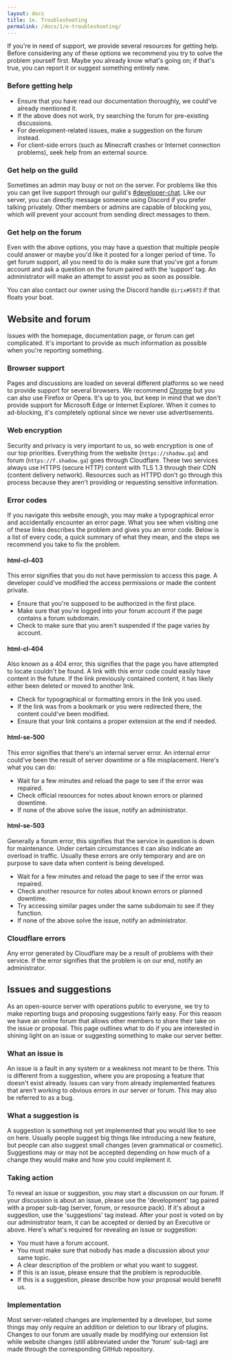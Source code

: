 ```yaml
---
layout: docs
title: 1e. Troubleshooting
permalink: /docs/1/e-troubleshooting/
---
```

If you're in need of support, we provide several resources for getting help.
Before considering any of these options we recommend you try to solve the problem yourself first.
Maybe you already know what's going on; if that's true, you can report it or suggest something entirely new.

### Before getting help
* Ensure that you have read our documentation thoroughly, we could've already mentioned it.
* If the above does not work, try searching the forum for pre-existing discussions.
* For development-related issues, make a suggestion on the forum instead.
* For client-side errors (such as Minecraft crashes or Internet connection problems), seek help from an external source.

### Get help on the guild
Sometimes an admin may busy or not on the server.
For problems like this you can get live support through our guild's [#developer-chat](https://discord.gg/3fFF2V2).
Like our server, you can directly message someone using Discord if you prefer talking privately.
Other members or admins are capable of blocking you, which will prevent your account from sending direct messages to them.

### Get help on the forum
Even with the above options, you may have a question that multiple people could answer or maybe you'd like it posted for a longer period of time.
To get forum support, all you need to do is make sure that you've got a forum account and ask a question on the forum paired with the ‘support’ tag.
An administrator will make an attempt to assist you as soon as possible.

You can also contact our owner using the Discord handle `@irix#5973` if that floats your boat.

## Website and forum
Issues with the homepage, documentation page, or forum can get complicated.
It's important to provide as much information as possible when you're reporting something.

### Browser support
Pages and discussions are loaded on several different platforms so we need to provide support for several browsers.
We recommend [Chrome](https://www.google.com/chrome/browser) but you can also use Firefox or Opera.
It's up to you, but keep in mind that we don't provide support for Microsoft Edge or Internet Explorer.
When it comes to ad-blocking, it's completely optional since we never use advertisements.

### Web encryption
Security and privacy is very important to us, so web encryption is one of our top priorities.
Everything from the website (`https://shadow.ga`) and forum (`https://f.shadow.ga`) goes through Cloudflare.
These two services always use HTTPS (secure HTTP) content with TLS 1.3 through their CDN (content delivery network).
Resources such as HTTPD don't go through this process because they aren't providing or requesting sensitive information.

### Error codes
If you navigate this website enough, you may make a typographical error and accidentally encounter an error page.
What you see when visiting one of these links describes the problem and gives you an error code.
Below is a list of every code, a quick summary of what they mean, and the steps we recommend you take to fix the problem.

#### html-cl-403
This error signifies that you do not have permission to access this page.
A developer could've modified the access permissions or made the content private.
* Ensure that you're supposed to be authorized in the first place.
* Make sure that you're logged into your forum account if the page contains a forum subdomain.
* Check to make sure that you aren't suspended if the page varies by account.

#### html-cl-404
Also known as a 404 error, this signifies that the page you have attempted to locate couldn't be found.
A link with this error code could easily have content in the future.
If the link previously contained content, it has likely either been deleted or moved to another link.

* Check for typographical or formatting errors in the link you used.
* If the link was from a bookmark or you were redirected there, the content could've been modified.
* Ensure that your link contains a proper extension at the end if needed.

#### html-se-500
This error signifies that there's an internal server error.
An internal error could've been the result of server downtime or a file misplacement.
Here's what you can do:

* Wait for a few minutes and reload the page to see if the error was repaired.
* Check official resources for notes about known errors or planned downtime.
* If none of the above solve the issue, notify an administrator.

#### html-se-503
Generally a forum error, this signifies that the service in question is down for maintenance.
Under certain circumstances it can also indicate an overload in traffic.
Usually these errors are only temporary and are on purpose to save data when content is being developed.

* Wait for a few minutes and reload the page to see if the error was repaired.
* Check another resource for notes about known errors or planned downtime.
* Try accessing similar pages under the same subdomain to see if they function.
* If none of the above solve the issue, notify an administrator.

### Cloudflare errors
Any error generated by Cloudflare may be a result of problems with their service.
If the error signifies that the problem is on our end, notify an administrator.

## Issues and suggestions
As an open-source server with operations public to everyone, we try to make reporting bugs and proposing suggestions fairly easy.
For this reason we have an online forum that allows other members to share their take on the issue or proposal.
This page outlines what to do if you are interested in shining light on an issue or suggesting something to make our server better.

### What an issue is
An issue is a fault in any system or a weakness not meant to be there.
This is different from a suggestion, where you are proposing a feature that doesn't exist already.
Issues can vary from already implemented features that aren't working to obvious errors in our server or forum.
This may also be referred to as a bug.

### What a suggestion is
A suggestion is something not yet implemented that you would like to see on here.
Usually people suggest big things like introducing a new feature, but people can also suggest small changes (even grammatical or cosmetic).
Suggestions may or may not be accepted depending on how much of a change they would make and how you could implement it.

### Taking action
To reveal an issue or suggestion, you may start a discussion on our forum.
If your discussion is about an issue, please use the 'development' tag paired with a proper sub-tag (server, forum, or resource pack).
If it's about a suggestion, use the 'suggestions' tag instead.
After your post is voted on by our administrator team, it can be accepted or denied by an Executive or above.
Here's what's required for revealing an issue or suggestion:
* You must have a forum account.
* You must make sure that nobody has made a discussion about your same topic.
* A clear description of the problem or what you want to suggest.
* If this is an issue, please ensure that the problem is reproducible.
* If this is a suggestion, please describe how your proposal would benefit us.

### Implementation
Most server-related changes are implemented by a developer, but some things may only require an addition or deletion to our library of plugins. Changes to our forum are usually made by modifying our extension list while website changes (still abbreviated under the 'forum' sub-tag) are made through the corresponding GitHub repository.
